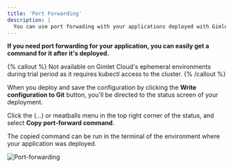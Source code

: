 ```yaml
---
title: 'Port Forwarding'
description: |
  You can use port forwading with your applications deployed with Gimlet.
---
```


**If you need port forwarding for your application, you can easily get a command for it after it's deployed.**

{% callout %}
Not available on Gimlet Cloud's ephemeral environments during trial period as it requires kubectl access to the cluster.
{% /callout %}

When you deploy and save the configuration by clicking the **Write configuration to Git** button, you'll be directed to the status screen of your deployment.

Click the (...) or meatballs menu in the top right corner of the status, and select **Copy port-forward command**.

The copied command can be run in the terminal of the environment where your application was deployed.

![Port-forwarding](/docs/screenshots/port-forwarding/port-forward.png)
